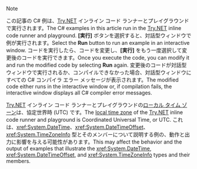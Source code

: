 
> [!NOTE]
> <span data-ttu-id="c0d2e-101">この記事の C# 例は、[Try.NET](https://try.dot.net) インライン コード ランナーとプレイグラウンドで実行されます。</span><span class="sxs-lookup"><span data-stu-id="c0d2e-101">The C# examples in this article run in the [Try.NET](https://try.dot.net) inline code runner and playground.</span></span> <span data-ttu-id="c0d2e-102">**[実行]** ボタンを選択すると、対話型ウィンドウで例が実行されます。</span><span class="sxs-lookup"><span data-stu-id="c0d2e-102">Select the **Run** button to run an example in an interactive window.</span></span> <span data-ttu-id="c0d2e-103">コードを実行したら、コードを変更し、**[実行]** をもう一度選択して変更後のコードを実行できます。</span><span class="sxs-lookup"><span data-stu-id="c0d2e-103">Once you execute the code, you can modify it and run the modified code by selecting **Run** again.</span></span> <span data-ttu-id="c0d2e-104">変更後のコードが対話型ウィンドウで実行されるか、コンパイルできなかった場合、対話型ウィンドウにすべての C# コンパイラ エラー メッセージが表示されます。</span><span class="sxs-lookup"><span data-stu-id="c0d2e-104">The modified code either runs in the interactive window or, if compilation fails, the interactive window displays all C# compiler error messages.</span></span> 
>  
> <span data-ttu-id="c0d2e-105">[Try.NET](https://try.dot.net) インライン コード ランナーとプレイグラウンドの[ローカル タイム ゾーン](xref:System.TimeZoneInfo.Local)は、協定世界時 (UTC) です。</span><span class="sxs-lookup"><span data-stu-id="c0d2e-105">The [local time zone](xref:System.TimeZoneInfo.Local) of the [Try.NET](https://try.dot.net) inline code runner and playground is Coordinated Universal Time, or UTC.</span></span> <span data-ttu-id="c0d2e-106">これは、<xref:System.DateTime>、<xref:System.DateTimeOffset>､<xref:System.TimeZoneInfo> 型とそのメンバーについて説明する例の、動作と出力に影響を与える可能性があります。</span><span class="sxs-lookup"><span data-stu-id="c0d2e-106">This may affect the behavior and the output of examples that illustrate the <xref:System.DateTime>, <xref:System.DateTimeOffset>, and <xref:System.TimeZoneInfo> types and their members.</span></span>

